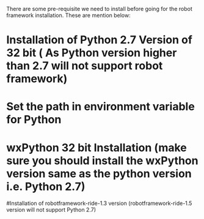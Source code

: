 There are some pre-requisite we need to install before going for the robot framework installation. These are mention below:
#	Installation of Python 2.7 Version of 32 bit ( As Python version higher than 2.7 will not support robot framework)
# Set the path in environment variable for Python
# wxPython 32 bit Installation (make sure you should install the wxPython version same as the python version i.e. Python 2.7)
#Installation of robotframework-ride-1.3 version (robotframework-ride-1.5 version will not support Python 2.7)
